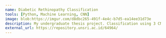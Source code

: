 ```yaml
---
name: Diabetic Rethinopathy Classification
tools: [Python, Machine Learning, CNN]
image: blob:https://imgur.com/d8dbc265-491f-4e4c-b7d5-ea14ee31d73e
description: My undergraduate thesis project. Classification using 3 CNN models and an ensemble technique.
external_url: https://repository.unsri.ac.id/64964/
---
```

